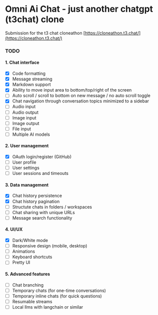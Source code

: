 # **Omni Ai Chat - just another chatgpt (t3chat) clone**

Submission for the t3 chat cloneathon [https://cloneathon.t3.chat/](https://cloneathon.t3.chat/)

### TODO

#### 1. Chat interface

- [X] Code formatting
- [X] Message streaming
- [X] Markdown support
- [X] Ability to move input area to bottom/top/right of the screen
- [ ] Auto scroll / scroll to bottom on new message / no auto scroll toggle
- [X] Chat navigation through conversation topics minimized to a sidebar
- [ ] Audio input
- [ ] Audio output
- [ ] Image input
- [ ] Image output
- [ ] File input
- [ ] Multiple AI models

#### 2. User management

- [X] OAuth login/register (GitHub)
- [ ] User profile
- [ ] User settings
- [ ] User sessions and timeouts

#### 3. Data management

- [X] Chat history persistence
- [X] Chat history pagination
- [ ] Structute chats in folders / workspaces
- [ ] Chat sharing with unique URLs
- [ ] Message search functionality

#### 4. UI/UX

- [X] Dark/White mode
- [ ] Responsive design (mobile, desktop)
- [ ] Animations
- [ ] Keyboard shortcuts
- [ ] Pretty UI

#### 5. Advanced features

- [ ] Chat branching
- [ ] Temporary chats (for one-time conversations)
- [ ] Temporary inline chats (for quick questions)
- [ ] Resumable streams
- [ ] Local llms with langchain or similar
